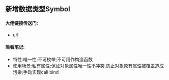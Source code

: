 ## 新增数据类型Symbol
#### 大佬链接传送门:
- url
#### 简看笔记:
- 特性:唯一性;不可枚举;不可用作构造函数
- 使用场景:私有属性;保证对象属性唯一性不冲突,防止对象原有属性被覆盖造成污染;手动实现call bind
  